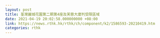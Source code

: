 ```yaml
---
layout: post
title: 荃灣麗城花園第二期第4座及芙蓉大廈列受限區域
date: 2021-04-19 20:02:58.000000000 +08:00
link: https://news.rthk.hk/rthk/ch/component/k2/1586593-20210419.htm
categories: rthk
---
```



